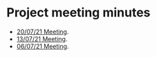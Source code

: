 # Project meeting minutes

* [20/07/21 Meeting](./2021-07-20.md).
* [13/07/21 Meeting](./2021-07-13.md).
* [06/07/21 Meeting](./2021-07-06.md).
